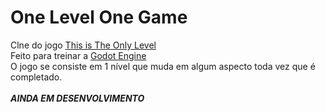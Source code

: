 # One Level One Game
Clne do jogo <a href="https://armorgames.com/play/4309/this-is-the-only-level">This is The Only Level</a></br>
Feito para treinar a <a href="https://godotengine.org/">Godot Engine</a></br>
O jogo se consiste em 1 nível que muda em algum aspecto toda vez que é completado.</br>
</br>
**_AINDA EM DESENVOLVIMENTO_**
